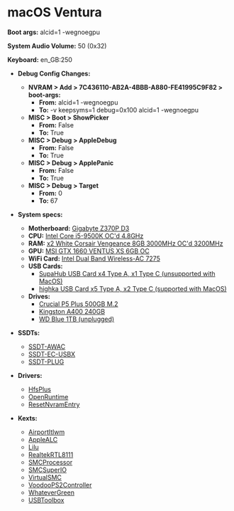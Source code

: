# macOS Ventura

**Boot args:** alcid=1 -wegnoegpu

**System Audio Volume:** 50 (0x32)

**Keyboard:** en_GB:250

* **Debug Config Changes:**
    * **NVRAM > Add > 7C436110-AB2A-4BBB-A880-FE41995C9F82 > boot-args:**
        * **From:** alcid=1 -wegnoegpu
        * **To:** -v keepsyms=1 debug=0x100 alcid=1 -wegnoegpu
    * **MISC > Boot > ShowPicker**
        * **From:** False
        * **To:** True
    * **MISC > Debug > AppleDebug**
        * **From:** False
        * **To:** True
    * **MISC > Debug > ApplePanic**
        * **From:** False
        * **To:** True
    * **MISC > Debug > Target**
        * **From:** 0
        * **To:** 67

* **System specs:**
    * **Motherboard:** [Gigabyte Z370P D3](https://www.gigabyte.com/Motherboard/Z370P-D3-rev-10)
    * **CPU:** [Intel Core i5-9500K OC'd 4.8GHz](https://www.intel.com/content/www/us/en/products/sku/134896/intel-core-i59600k-processor-9m-cache-up-to-4-60-ghz/specifications.html)
    * **RAM:** [x2 White Corsair Vengeance 8GB 3000MHz OC'd 3200MHz](https://www.corsair.com/uk/en/p/memory/cmk16gx4m2b3000c15w/vengeancea-lpx-16gb-2-x-8gb-ddr4-dram-3000mhz-c15-memory-kit-white-cmk16gx4m2b3000c15w)
    * **GPU:** [MSI GTX 1660 VENTUS XS 6GB OC](https://www.msi.com/Graphics-Card/GeForce-GTX-1660-VENTUS-XS-6G-OC)
    * **WiFi Card:** [Intel Dual Band Wireless-AC 7275](https://www.intel.com/content/www/us/en/products/sku/83635/intel-dual-band-wirelessac-7265/downloads.html)
    * **USB Cards:**
        * [SupaHub USB Card x4 Type A, x1 Type C (unsupported with MacOS)](https://amzn.eu/d/gim95Xe)
        * [highka USB Card x5 Type A, x2 Type C (supported with MacOS)](https://www.aliexpress.com/item/1005004603466760.html)
    * **Drives:**
        * [Crucial P5 Plus 500GB M.2](https://uk.crucial.com/ssd/p5-plus/ct500p5pssd8)
        * [Kingston A400 240GB](https://www.kingston.com/unitedkingdom/en/ssd/a400-solid-state-drive)
        * [WD Blue 1TB (unplugged)](https://www.westerndigital.com/en-gb/products/internal-drives/wd-blue-desktop-sata-hdd)

* **SSDTs:**
    * [SSDT-AWAC](https://dortania.github.io/Getting-Started-With-ACPI/Universal/awac.html)
    * [SSDT-EC-USBX](https://dortania.github.io/Getting-Started-With-ACPI/Universal/ec-fix.html)
    * [SSDT-PLUG](https://dortania.github.io/Getting-Started-With-ACPI/Universal/plug.html)

* **Drivers:**
    * [HfsPlus](https://github.com/acidanthera/OpenCorePkg/releases)
    * [OpenRuntime](https://github.com/acidanthera/OpenCorePkg/releases)
    * [ResetNvramEntry](https://github.com/acidanthera/OpenCorePkg/releases)

* **Kexts:**
    * [AirportItlwm](https://github.com/OpenIntelWireless/itlwm/releases)
    * [AppleALC](https://github.com/acidanthera/AppleALC/releases)
    * [Lilu](https://github.com/acidanthera/Lilu/releases)
    * [RealtekRTL8111](https://github.com/Mieze/RTL8111_driver_for_OS_X/releases)
    * [SMCProcessor](https://github.com/acidanthera/VirtualSMC/releases)
    * [SMCSuperIO](https://github.com/acidanthera/VirtualSMC/releases)
    * [VirtualSMC](https://github.com/acidanthera/VirtualSMC/releases)
    * [VoodooPS2Controller](https://github.com/acidanthera/VoodooPS2/releases)
    * [WhateverGreen](https://github.com/acidanthera/WhateverGreen/releases)
    * [USBToolbox](https://github.com/USBToolBox/kext)